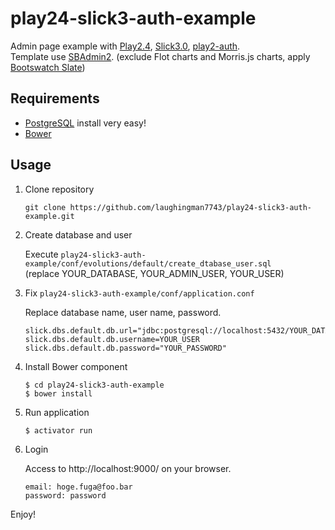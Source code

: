 play24-slick3-auth-example
=================================

Admin page example with [Play2.4](https://playframework.com/), [Slick3.0](http://slick.typesafe.com/), [play2-auth](https://github.com/t2v/play2-auth).  
Template use [SBAdmin2](http://startbootstrap.com/template-overviews/sb-admin-2/). (exclude Flot charts and Morris.js charts, apply [Bootswatch Slate](https://bootswatch.com/slate/))

Requirements
---------------------------------

* [PostgreSQL](http://postgresapp.com/) install very easy!
* [Bower](http://bower.io/)

Usage
---------------------------------

1. Clone repository
    
    `git clone https://github.com/laughingman7743/play24-slick3-auth-example.git`
    
1. Create database and user
    
    Execute `play24-slick3-auth-example/conf/evolutions/default/create_dtabase_user.sql`    
    (replace YOUR_DATABASE, YOUR_ADMIN_USER, YOUR_USER)
    
1. Fix `play24-slick3-auth-example/conf/application.conf`
    
    Replace database name, user name, password.
    ```
    slick.dbs.default.db.url="jdbc:postgresql://localhost:5432/YOUR_DATABASE"
    slick.dbs.default.db.username=YOUR_USER
    slick.dbs.default.db.password="YOUR_PASSWORD"
    ```
    
1. Install Bower component
    ```
    $ cd play24-slick3-auth-example
    $ bower install
    ```
    
1. Run application
    
    `$ activator run`
    
1. Login  
    
    Access to http://localhost:9000/ on your browser.
    ```
    email: hoge.fuga@foo.bar
    password: password
    ```

Enjoy!
